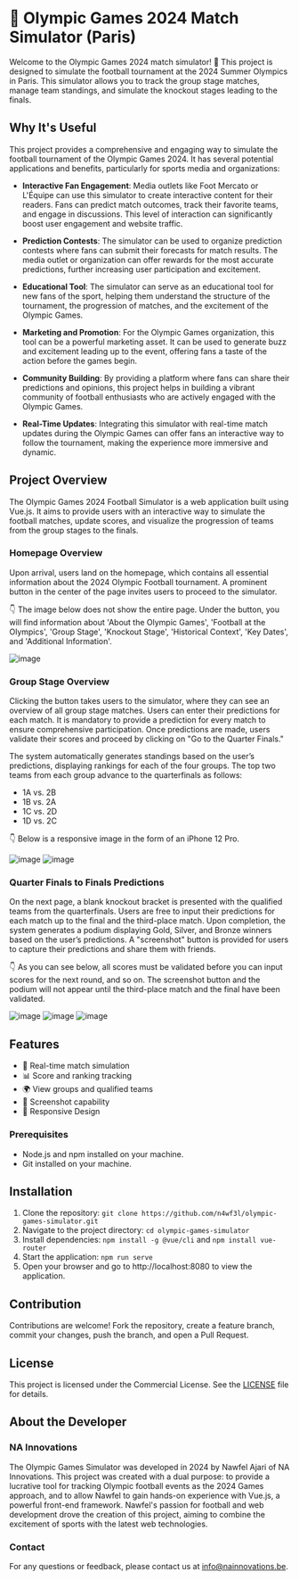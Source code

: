 # 🏅 Olympic Games 2024 Match Simulator (Paris)

Welcome to the Olympic Games 2024 match simulator! 🥳 This project is designed to simulate the football tournament at the 2024 Summer Olympics in Paris. This simulator allows you to track the group stage matches, manage team standings, and simulate the knockout stages leading to the finals.

## Why It's Useful

This project provides a comprehensive and engaging way to simulate the football tournament of the Olympic Games 2024. It has several potential applications and benefits, particularly for sports media and organizations:

- **Interactive Fan Engagement**: Media outlets like Foot Mercato or L'Équipe can use this simulator to create interactive content for their readers. Fans can predict match outcomes, track their favorite teams, and engage in discussions. This level of interaction can significantly boost user engagement and website traffic.

- **Prediction Contests**: The simulator can be used to organize prediction contests where fans can submit their forecasts for match results. The media outlet or organization can offer rewards for the most accurate predictions, further increasing user participation and excitement.

- **Educational Tool**: The simulator can serve as an educational tool for new fans of the sport, helping them understand the structure of the tournament, the progression of matches, and the excitement of the Olympic Games.

- **Marketing and Promotion**: For the Olympic Games organization, this tool can be a powerful marketing asset. It can be used to generate buzz and excitement leading up to the event, offering fans a taste of the action before the games begin.

- **Community Building**: By providing a platform where fans can share their predictions and opinions, this project helps in building a vibrant community of football enthusiasts who are actively engaged with the Olympic Games.

- **Real-Time Updates**: Integrating this simulator with real-time match updates during the Olympic Games can offer fans an interactive way to follow the tournament, making the experience more immersive and dynamic.

## Project Overview
The Olympic Games 2024 Football Simulator is a web application built using Vue.js. It aims to provide users with an interactive way to simulate the football matches, update scores, and visualize the progression of teams from the group stages to the finals.

### Homepage Overview
Upon arrival, users land on the homepage, which contains all essential information about the 2024 Olympic Football tournament.
A prominent button in the center of the page invites users to proceed to the simulator.

👇 The image below does not show the entire page. Under the button, you will find information about 'About the Olympic Games', 'Football at the Olympics', 'Group Stage', 'Knockout Stage', 'Historical Context', 'Key Dates', and 'Additional Information'.

![image](https://github.com/user-attachments/assets/742b9305-da6a-4319-9952-9c2c6e2473e1)

### Group Stage Overview
Clicking the button takes users to the simulator, where they can see an overview of all group stage matches.
Users can enter their predictions for each match. It is mandatory to provide a prediction for every match to ensure comprehensive participation.
Once predictions are made, users validate their scores and proceed by clicking on "Go to the Quarter Finals."

The system automatically generates standings based on the user’s predictions, displaying rankings for each of the four groups. The top two teams from each group advance to the quarterfinals as follows:
- 1A vs. 2B
- 1B vs. 2A
- 1C vs. 2D
- 1D vs. 2C

👇 Below is a responsive image in the form of an iPhone 12 Pro.
  
![image](https://github.com/user-attachments/assets/6f91c2c6-4b33-4b72-a132-da373cd177c4)
![image](https://github.com/user-attachments/assets/5f637095-9044-42b3-a9d4-f3604a293077)

### Quarter Finals to Finals Predictions
On the next page, a blank knockout bracket is presented with the qualified teams from the quarterfinals.
Users are free to input their predictions for each match up to the final and the third-place match.
Upon completion, the system generates a podium displaying Gold, Silver, and Bronze winners based on the user’s predictions.
A "screenshot" button is provided for users to capture their predictions and share them with friends.

👇 As you can see below, all scores must be validated before you can input scores for the next round, and so on. The screenshot button and the podium will not appear until the third-place match and the final have been validated.

![image](https://github.com/user-attachments/assets/3a984677-c44d-4859-aeef-5a1e8eccd0a1)
![image](https://github.com/user-attachments/assets/4d68e4e0-fecd-4ef6-9840-042b427bb7a5)
![image](https://github.com/user-attachments/assets/56d136d4-57f5-4405-b0a6-8a68d2a7ba27)

## Features
- 🔄 Real-time match simulation
- 📊 Score and ranking tracking
- 🌍 View groups and qualified teams
- 📸 Screenshot capability
- 📱 Responsive Design
  
### Prerequisites
- Node.js and npm installed on your machine.
- Git installed on your machine.
  
## Installation
1. Clone the repository: `git clone https://github.com/n4wf3l/olympic-games-simulator.git`
2. Navigate to the project directory: `cd olympic-games-simulator`
3. Install dependencies: `npm install -g @vue/cli` and `npm install vue-router`
4. Start the application: `npm run serve`
5. Open your browser and go to http://localhost:8080 to view the application.
  
## Contribution
Contributions are welcome! Fork the repository, create a feature branch, commit your changes, push the branch, and open a Pull Request.

## License
This project is licensed under the Commercial License. See the [LICENSE](LICENSE) file for details.

## About the Developer
### NA Innovations
The Olympic Games Simulator was developed in 2024 by Nawfel Ajari of NA Innovations. This project was created with a dual purpose: to provide a lucrative tool for tracking Olympic football events as the 2024 Games approach, and to allow Nawfel to gain hands-on experience with Vue.js, a powerful front-end framework. Nawfel's passion for football and web development drove the creation of this project, aiming to combine the excitement of sports with the latest web technologies.

### Contact
For any questions or feedback, please contact us at info@nainnovations.be.
